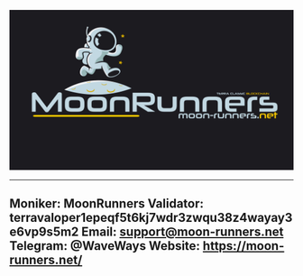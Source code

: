 

![moon-runnerslogo](banner_MR.png)


---
Moniker: MoonRunners
Validator: terravaloper1epeqf5t6kj7wdr3zwqu38z4wayay3e6vp9s5m2
Email: support@moon-runners.net
Telegram: @WaveWays
Website: https://moon-runners.net/
---





